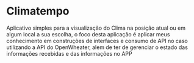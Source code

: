 # Climatempo
Aplicativo simples para a visualização do Clima na posição atual ou em algum local a sua escolha, o foco desta aplicação é aplicar meus conhecimento em construções de interfaces e consumo de API no caso utilizando a API do OpenWheater, alem de ter de gerenciar o estado das informações recebidas e das informações no APP

